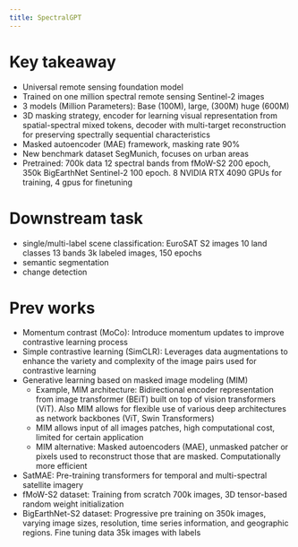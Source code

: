 ```yaml
---
title: SpectralGPT
---
```


# Key takeaway

- Universal remote sensing foundation model
- Trained on one million spectral remote sensing Sentinel-2 images
- 3 models (Million Parameters): Base (100M), large, (300M) huge (600M)
- 3D masking strategy, encoder for learning visual representation from spatial-spectral mixed tokens, decoder with multi-target reconstruction for preserving spectrally sequential characteristics
- Masked autoencoder (MAE) framework, masking rate 90%
- New benchmark dataset SegMunich, focuses on urban areas
- Pretrained: 700k data 12 spectral bands from fMoW-S2 200 epoch, 350k BigEarthNet Sentinel-2 100 epoch. 8 NVIDIA RTX 4090 GPUs for training, 4 gpus for finetuning

# Downstream task

- single/multi-label scene classification: EuroSAT S2 images 10 land classes 13 bands 3k labeled images, 150 epochs
- semantic segmentation
- change detection

# Prev works

- Momentum contrast (MoCo): Introduce momentum updates to improve contrastive learning process
- Simple contrastive learning (SimCLR): Leverages data augmentations to enhance the variety and complexity of the image pairs used for contrastive learning
- Generative learning based on masked image modeling (MIM)
	- Example, MIM architecture: Bidirectional encoder representation from image transformer (BEiT) built on top of vision transformers (ViT). Also MIM allows for flexible use of various deep architectures as network backbones (ViT, Swin Transformers)
	- MIM allows input of all images patches, high computational cost, limited for certain application
	- MIM alternative: Masked autoencoders (MAE), unmasked patcher or pixels used to reconstruct those that are masked. Computationally more efficient
- SatMAE: Pre-training transformers for temporal and multi-spectral satellite imagery
- fMoW-S2 dataset: Training from scratch 700k images, 3D tensor-based random weight initialization
- BigEarthNet-S2 dataset: Progressive pre training on 350k images, varying image sizes, resolution, time series information, and geographic regions. Fine tuning data 35k images with labels

